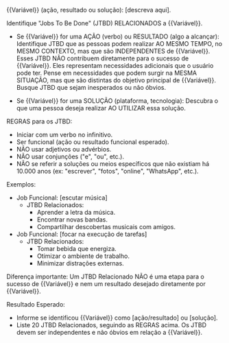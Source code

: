 {{Variável}} (ação, resultado ou solução): [descreva aqui].

Identifique "Jobs To Be Done" (JTBD) RELACIONADOS a {{Variável}}.

*   Se {{Variável}} for uma AÇÃO (verbo) ou RESULTADO (algo a alcançar): Identifique JTBD que as pessoas podem realizar AO MESMO TEMPO, no MESMO CONTEXTO, mas que são INDEPENDENTES de {{Variável}}. Esses JTBD NÃO contribuem diretamente para o sucesso de {{Variável}}. Eles representam necessidades adicionais que o usuário pode ter. Pense em necessidades que podem surgir na MESMA SITUAÇÃO, mas que são distintas do objetivo principal de {{Variável}}. Busque JTBD que sejam inesperados ou não óbvios.

*   Se {{Variável}} for uma SOLUÇÃO (plataforma, tecnologia): Descubra o que uma pessoa deseja realizar AO UTILIZAR essa solução.

REGRAS para os JTBD:

*   Iniciar com um verbo no infinitivo.
*   Ser funcional (ação ou resultado funcional esperado).
*   NÃO usar adjetivos ou advérbios.
*   NÃO usar conjunções ("e", "ou", etc.).
*   NÃO se referir a soluções ou meios específicos que não existiam há 10.000 anos (ex: "escrever", "fotos", "online", "WhatsApp", etc.).

Exemplos:

*   Job Funcional: [escutar música]
    *   JTBD Relacionados:
        *   Aprender a letra da música.
        *   Encontrar novas bandas.
        *   Compartilhar descobertas musicais com amigos.
*   Job Funcional: [focar na execução de tarefas]
    *   JTBD Relacionados:
        *   Tomar bebida que energiza.
        *   Otimizar o ambiente de trabalho.
        *   Minimizar distrações externas.

Diferença importante: Um JTBD Relacionado NÃO é uma etapa para o sucesso de {{Variável}} e nem um resultado desejado diretamente por {{Variável}}.

Resultado Esperado:
*   Informe se identificou {{Variável}} como [ação/resultado] ou [solução].
*   Liste 20 JTBD Relacionados, seguindo as REGRAS acima. Os JTBD devem ser independentes e não óbvios em relação a {{Variável}}.